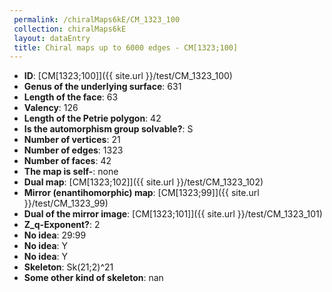 ```yaml
--- 
 permalink: /chiralMaps6kE/CM_1323_100 
 collection: chiralMaps6kE
 layout: dataEntry
 title: Chiral maps up to 6000 edges - CM[1323;100]
---
```


- **ID**: [CM[1323;100]]({{ site.url }}/test/CM_1323_100)
- **Genus of the underlying surface**: 631
- **Length of the face**: 63
- **Valency**: 126
- **Length of the Petrie polygon**: 42
- **Is the automorphism group solvable?**: S
- **Number of vertices**: 21
- **Number of edges**: 1323
- **Number of faces**: 42
- **The map is self-**: none
- **Dual map**: [CM[1323;102]]({{ site.url }}/test/CM_1323_102)
- **Mirror (enantihomorphic) map**: [CM[1323;99]]({{ site.url }}/test/CM_1323_99)
- **Dual of the mirror image**: [CM[1323;101]]({{ site.url }}/test/CM_1323_101)
- **Z_q-Exponent?**: 2
- **No idea**:  29:99
- **No idea**: Y
- **No idea**: Y
- **Skeleton**: Sk(21;2)^21
- **Some other kind of skeleton**: nan
